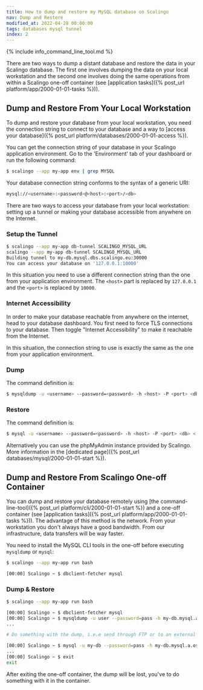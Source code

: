 ```yaml
---
title: How to dump and restore my MySQL database on Scalingo
nav: Dump and Restore
modified_at: 2022-04-28 00:00:00
tags: databases mysql tunnel
index: 2
---
```


{% include info_command_line_tool.md %}

There are two ways to dump a distant database and restore the data in your Scalingo database. The first one involves dumping the data on your local workstation and the second one involves doing the same operations from within a Scalingo one-off container (see [application tasks]({% post_url platform/app/2000-01-01-tasks %})).

## Dump and Restore From Your Local Workstation

To dump and restore your database from your local workstation, you need the connection string to connect to your database and a way to [access your database]({% post_url platform/databases/2000-01-01-access %}).

You can get the connection string of your database in your Scalingo application environment. Go to the 'Environment' tab of your dashboard or run the following command:

```bash
$ scalingo --app my-app env | grep MYSQL
```

Your database connection string conforms to the syntax of a generic URI:

```bash
mysql://<username>:<password>@<host>:<port>/<db>
```

There are two ways to access your database from your local workstation: setting up a tunnel or making your database accessible from anywhere on the Internet.

### Setup the Tunnel

```bash
$ scalingo --app my-app db-tunnel SCALINGO_MYSQL_URL
scalingo --app my-app db-tunnel SCALINGO_MYSQL_URL
Building tunnel to my-db.mysql.dbs.scalingo.eu:30000
You can access your database on '127.0.0.1:10000'
```

In this situation you need to use a different connection string than the one from your application environment. The `<host>` part is replaced by `127.0.0.1` and the `<port>` is replaced by `10000`.

### Internet Accessibility

In order to make your database reachable from anywhere on the internet, head to your database dashboard. You first need to force TLS connections to your database. Then toggle "Internet Accessibility" to make it reachable from the Internet.

In this situation, the connection string to use is exactly the same as the one from your application environment.

### Dump

The command definition is:

```bash
$ mysqldump -u <username> --password=<password> -h <host> -P <port> <db> > dump.sql
```

### Restore

The command definition is:
```bash
$ mysql -u <username> --password=<password> -h <host> -P <port> <db> < dump.sql
```

Alternatively you can use the phpMyAdmin instance provided by Scalingo. More information in the [dedicated page]({% post_url databases/mysql/2000-01-01-start %}).

## Dump and Restore From Scalingo One-off Container

You can dump and restore your database remotely using
[the command-line-tool]({% post_url platform/cli/2000-01-01-start %})
and a one-off container (see [application tasks]({% post_url platform/app/2000-01-01-tasks %})).
The advantage of this method is the network.
From your workstation you don't always have a good bandwidth. From our infrastructure,
data transfers will be way faster.

You need to install the MySQL CLI tools in the one-off before executing `mysqldump` or `mysql`:

```bash
$ scalingo --app my-app run bash

[00:00] Scalingo ~ $ dbclient-fetcher mysql
```

### Dump & Restore

```bash
$ scalingo --app my-app run bash

[00:00] Scalingo ~ $ dbclient-fetcher mysql
[00:00] Scalingo ~ $ mysqldump -u user --password=pass -h my-db.mysql.a.osc-fr1.scalingo-dbs.com -P 30000 my-db > /tmp/dumped_db.sql
...

# Do something with the dump, i.e.e send through FTP or to an external server

[00:00] Scalingo ~ $ mysql -u my-db --password=pass -h my-db.mysql.a.osc-fr1.scalingo-dbs.com -P 30000 my-db < /tmp/dumped_db.sql
...
[00:00] Scalingo ~ $ exit
exit
```

After exiting the one-off container, the dump will be lost, you've to do something with it in the container.

